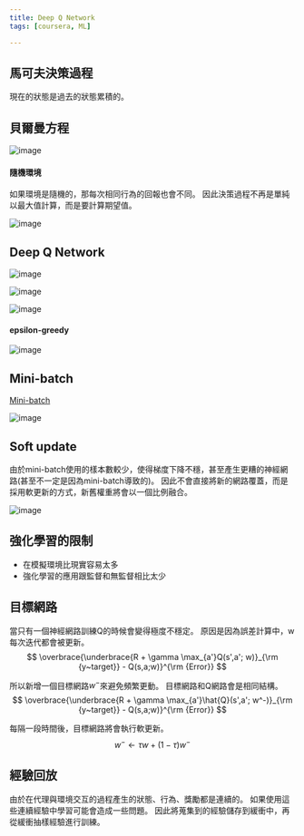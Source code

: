 ```yaml
---
title: Deep Q Network
tags: [coursera, ML]

---
```


## 馬可夫決策過程
現在的狀態是過去的狀態累積的。

## 貝爾曼方程
![image](https://hackmd.io/_uploads/B1CBieYw0.png)

#### 隨機環境
如果環境是隨機的，那每次相同行為的回報也會不同。
因此決策過程不再是單純以最大值計算，而是要計算期望值。

![image](https://hackmd.io/_uploads/S13opeKw0.png)

## Deep Q Network

![image](https://hackmd.io/_uploads/BklAX8ZYwA.png)

![image](https://hackmd.io/_uploads/B1clcZtvC.png)

![image](https://hackmd.io/_uploads/ryTW2WKv0.png)

#### epsilon-greedy

![image](https://hackmd.io/_uploads/ryUiCWtwA.png)

## Mini-batch
[Mini-batch](https://hackmd.io/@anohis/SJN5aYmu0)

![image](https://hackmd.io/_uploads/ByxwbGYDA.png)


## Soft update
由於mini-batch使用的樣本數較少，使得梯度下降不穩，甚至產生更糟的神經網路(甚至不一定是因為mini-batch導致的)。
因此不會直接將新的網路覆蓋，而是採用軟更新的方式，新舊權重將會以一個比例融合。

![image](https://hackmd.io/_uploads/r1dSXzFD0.png)

## 強化學習的限制
* 在模擬環境比現實容易太多
* 強化學習的應用跟監督和無監督相比太少

## 目標網路
當只有一個神經網路訓練Q的時候會變得極度不穩定。
原因是因為誤差計算中，w每次迭代都會被更新。
$$
\overbrace{\underbrace{R + \gamma \max_{a'}Q(s',a'; w)}_{\rm {y~target}} - Q(s,a;w)}^{\rm {Error}}
$$

所以新增一個目標網路$w^-$來避免頻繁更動。
目標網路和Q網路會是相同結構。
$$
\overbrace{\underbrace{R + \gamma \max_{a'}\hat{Q}(s',a'; w^-)}_{\rm {y~target}} - Q(s,a;w)}^{\rm {Error}}
$$

每隔一段時間後，目標網路將會執行軟更新。
$$
w^-\leftarrow \tau w + (1 - \tau) w^-
$$

## 經驗回放
由於在代理與環境交互的過程產生的狀態、行為、獎勵都是連續的。
如果使用這些連續經驗中學習可能會造成一些問題。
因此將蒐集到的經驗儲存到緩衝中，再從緩衝抽樣經驗進行訓練。